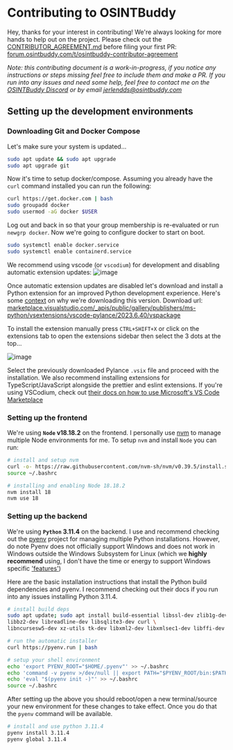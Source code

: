 # Contributing to OSINTBuddy

Hey, thanks for your interest in contributing! We're always looking for more hands to help out on the project. Please check out the [CONTRIBUTOR_AGREEMENT.md](./CONTRIBUTOR_AGREEMENT.md) before filing your first PR: [forum.osintbuddy.com/t/osintbuddy-contributor-agreement](https://forum.osintbuddy.com/t/osintbuddy-contributor-agreement/23)

*Note: this contributing document is a work-in-progress, if you notice any instructions or steps missing feel free to include them and make a PR. If you run into any issues and need some help, feel free to contact me on the [OSINTBuddy Discord](https://discord.gg/gsbbYHA3K3) or by email [jerlendds@osintbuddy.com](mailto:jerlendds@osintbuddy.com)* 

## Setting up the development environments

### Downloading Git and Docker Compose

Let's make sure your system is updated...

```bash
sudo apt update && sudo apt upgrade
sudo apt upgrade git
```

Now it's time to setup docker/compose. Assuming you already have the `curl` command installed you can run the following:

```bash
curl https://get.docker.com | bash
sudo groupadd docker
sudo usermod -aG docker $USER
```

Log out and back in so that your group membership is re-evaluated or run `newgrp docker`.
Now we're going to configure docker to start on boot.

```bash
sudo systemctl enable docker.service
sudo systemctl enable containerd.service
```


We recommend using vscode (or `vscodium`) for development and disabling automatic extension updates:
![image](https://github.com/jerlendds/osintbuddy/assets/29207058/6e032a23-ddf2-42a4-ad6f-21ab93e0ff90)

Once automatic extension updates are disabled let's download and install a Python extension for an improved Python development experience. Here's some [context](https://github.com/VSCodium/vscodium/issues/1556) on why we're downloading this version. Download url: [marketplace.visualstudio.com/_apis/public/gallery/publishers/ms-python/vsextensions/vscode-pylance/2023.6.40/vspackage](https://marketplace.visualstudio.com/_apis/public/gallery/publishers/ms-python/vsextensions/vscode-pylance/2023.6.40/vspackage)

To install the extension manually press `CTRL+SHIFT+X` or click on the extensions tab to open the extensions sidebar then select the 3 dots at the top...

![image](https://github.com/jerlendds/osintbuddy/assets/29207058/bc592ef7-e296-4bcc-b42e-3649514e5c50)

Select the previously downloaded Pylance `.vsix` file and proceed with the installation. We also recommend installing extensions for TypeScript/JavaScript alongside the prettier and eslint extensions. If you're using VSCodium, check out [their docs on how to use Microsoft's VS Code Marketplace](https://github.com/VSCodium/vscodium/blob/master/docs/index.md#How-to-use-a-different-extension-gallery) 



### Setting up the frontend

We're using **`Node` v18.18.2** on the frontend. I personally use [nvm](https://github.com/nvm-sh/nvm) to manage multiple Node environments for me. To setup `nvm` and install `Node` you can run:
```bash
# install and setup nvm
curl -o- https://raw.githubusercontent.com/nvm-sh/nvm/v0.39.5/install.sh | bash
source ~/.bashrc

# installing and enabling Node 18.18.2
nvm install 18
nvm use 18
```

### Setting up the backend

We're using **`Python` 3.11.4** on the backend. I use and recommend checking out the [pyenv](https://github.com/pyenv/pyenv) project for managing multiple Python installations. However, do note Pyenv does not officially support Windows and does not work in Windows outside the Windows Subsystem for Linux (which we **highly recommend** using, I don't have the time or energy to support Windows specific ['features'](https://www.gnu.org/proprietary/malware-microsoft.en.html))

Here are the basic installation instructions that install the Python build dependencies and pyenv. I recommend checking out their docs if you run into any issues installing Python 3.11.4.

```bash
# install build deps
sudo apt update; sudo apt install build-essential libssl-dev zlib1g-dev \
libbz2-dev libreadline-dev libsqlite3-dev curl \
libncursesw5-dev xz-utils tk-dev libxml2-dev libxmlsec1-dev libffi-dev liblzma-dev python3.11-venv

# run the automatic installer
curl https://pyenv.run | bash

# setup your shell environment
echo 'export PYENV_ROOT="$HOME/.pyenv"' >> ~/.bashrc
echo 'command -v pyenv >/dev/null || export PATH="$PYENV_ROOT/bin:$PATH"' >> ~/.bashrc
echo 'eval "$(pyenv init -)"' >> ~/.bashrc
source ~/.bashrc
```

After setting up the above you should reboot/open a new terminal/source your new environment for these changes to take effect. Once you do that the `pyenv` command will be available.

```bash
# install and use python 3.11.4
pyenv install 3.11.4
pyenv global 3.11.4
```